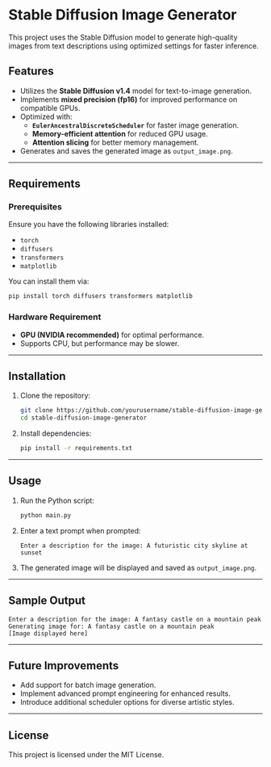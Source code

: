 # Stable Diffusion Image Generator

This project uses the Stable Diffusion model to generate high-quality images from text descriptions using optimized settings for faster inference.

## Features
- Utilizes the **Stable Diffusion v1.4** model for text-to-image generation.
- Implements **mixed precision (fp16)** for improved performance on compatible GPUs.
- Optimized with:
  - **`EulerAncestralDiscreteScheduler`** for faster image generation.
  - **Memory-efficient attention** for reduced GPU usage.
  - **Attention slicing** for better memory management.
- Generates and saves the generated image as `output_image.png`.

---

## Requirements
### Prerequisites
Ensure you have the following libraries installed:
- `torch`
- `diffusers`
- `transformers`
- `matplotlib`

You can install them via:
```sh
pip install torch diffusers transformers matplotlib
```

### Hardware Requirement
- **GPU (NVIDIA recommended)** for optimal performance.
- Supports CPU, but performance may be slower.

---

## Installation
1. Clone the repository:
   ```sh
   git clone https://github.com/yourusername/stable-diffusion-image-generator.git
   cd stable-diffusion-image-generator
   ```
2. Install dependencies:
   ```sh
   pip install -r requirements.txt
   ```

---

## Usage
1. Run the Python script:
   ```sh
   python main.py
   ```
2. Enter a text prompt when prompted:
   ```
   Enter a description for the image: A futuristic city skyline at sunset
   ```
3. The generated image will be displayed and saved as `output_image.png`.

---

## Sample Output
```
Enter a description for the image: A fantasy castle on a mountain peak
Generating image for: A fantasy castle on a mountain peak
[Image displayed here]
```

---

## Future Improvements
- Add support for batch image generation.
- Implement advanced prompt engineering for enhanced results.
- Introduce additional scheduler options for diverse artistic styles.

---

## License
This project is licensed under the MIT License.

